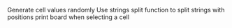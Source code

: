 Generate cell values randomly
Use strings split function to split strings with positions
print board when selecting a cell